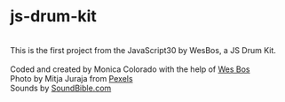 # js-drum-kit
<br />
This is the first project from the JavaScript30 by WesBos, a JS Drum Kit.
<br />
<br />
Coded and created by Monica Colorado with the help of <a href="www.wesbos.com">Wes Bos</a>
<br />
Photo by Mitja Juraja from <a href="https://www.pexels.com/">Pexels</a>
<br />
Sounds by <a href="http://soundbible.com" title="SoundBible.com">SoundBible.com</a>
